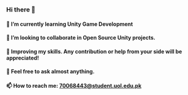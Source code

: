 ### Hi there 👋

<!--
**hamza-saleem/hamza-saleem** is a ✨ _special_ ✨ repository because its `README.md` (this file) appears on your GitHub profile.

Here are some ideas to get you started:

#### 🔭 I’m currently working on a project of a game -->
#### 🌱 I’m currently learning Unity Game Development
#### 👯 I’m looking to collaborate in Open Source Unity projects.
#### 🤔 Improving my skills. Any contribution or help from your side will be appreciated!
#### 💬 Feel free to ask almost anything.
#### 📫 How to reach me: 70068443@student.uol.edu.pk

